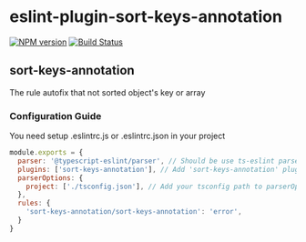 # eslint-plugin-sort-keys-annotation
[![NPM version][npm-image]][npm-url] [![Build Status][build-image]][build-url]

## sort-keys-annotation
The rule autofix that not sorted object's key or array 

### Configuration Guide
You need setup .eslintrc.js or .eslintrc.json in your project
```js
module.exports = {
  parser: '@typescript-eslint/parser', // Should be use ts-eslint parser
  plugins: ['sort-keys-annotation'], // Add 'sort-keys-annotation' plugin to plugins
  parserOptions: {
    project: ['./tsconfig.json'], // Add your tsconfig path to parserOptions.project
  },
  rules: {
    'sort-keys-annotation/sort-keys-annotation': 'error',
  }
}
```

[npm-image]: http://img.shields.io/npm/v/eslint-plugin-sort-keys-annotation.svg
[npm-url]: https://npmjs.org/package/eslint-plugin-sort-keys-annotation

[build-image]: http://img.shields.io/github/workflow/status/ronpark-dev/eslint-plugin-sort-keys-annotation/Build%20and%20unit%20test.svg
[build-url]: https://github.com/ronpark-dev/eslint-plugin-sort-keys-annotation/actions/workflows/ci.yml

